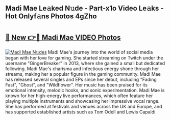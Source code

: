 ## Madi Mae Le𝚊ked N𝚞de - Part-x1o Video Le𝚊ks - Hot Onlyf𝚊ns Photos 4gZho

# <h2><a href="http://ab75335.deff.icu/?id=Madi+Mae">🔗 New 👉🔴 Madi Mae VIDEO Photos</a></h2>

[![Madi Mae N𝚞des](https://i.imgur.com/rIISA9y.gif)](http://ab75335.deff.icu/?id=Madi+Mae)
Madi Mae's journey into the world of social media began with her love for gaming. She started streaming on Twitch under the username "GingerBreaker" in 2013, where she gained a small but dedicated following. Madi Mae's charisma and infectious energy shone through her streams, making her a popular figure in the gaming community. Madi Mae has released several singles and EPs since her debut, including "Fading Fast", "Ghost", and "Wildflower". Her music has been praised for its emotional intensity, melodic hooks, and sonic experimentation. Madi Mae is known for her high-energy live performances, which often feature her playing multiple instruments and showcasing her impressive vocal range. She has performed at festivals and venues across the UK and Europe, and has supported established artists such as Tom Odell and Lewis Capaldi.

